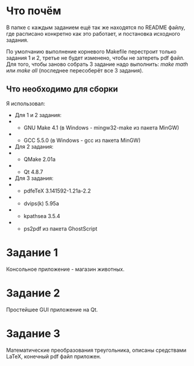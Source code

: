 # Что почём
В папке с каждым заданием ещё так же находятся по README файлу, где расписано конкретно как это работает, и постановка
исходного задания.

По умолчанию выполнение корневого Makefile перестроит только задания 1 и 2, третье не будет изменено, чтобы не затереть pdf файл.
Для того, чтобы заново собрать 3 задание надо выполнить: *make math* или *make all* (последнее пересоберёт все 3 задания).

## Что необходимо для сборки
Я использовал:
* Для 1 и 2 задания:
* * GNU Make 4.1 (в Windows - mingw32-make из пакета MinGW)
* * GCC 5.5.0 (в Windows - gcc из пакета MinGW)
* Для 2 задания:
* * QMake 2.01a
* * Qt 4.8.7
* Для 3 задания:
* * pdfeTeX 3.141592-1.21a-2.2
* * dvips(k) 5.95a
* * kpathsea 3.5.4
* * ps2pdf из пакета GhostScript

# Задание 1
Консольное приложение - магазин животных.

# Задание 2
Простейшее GUI приложение на Qt.

# Задание 3
Математические преобразования треугольника, описаны средствами LaTeX, конечный pdf файл приложен.

